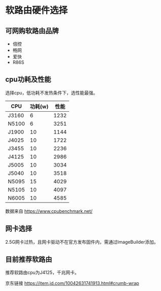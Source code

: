 # 软路由硬件选择

## 可网购软路由品牌

- 倍控
- 畅网
- 爱快
- R86S

## cpu功耗及性能

选择cpu，低功耗不发热条件下，选性能最强。

|CPU|功耗(w)|性能|
|----|----|----|
|J3160|6|1232|
|N5100|6|3251|
|J1900|10|1144|
|J4025|10|1722|
|J3455|10|2236|
|J4125|10|2986|
|J5005|10|3034|
|J5040|10|3518|
|N5095|15|4029|
|N5105|10|4097|
|N6005|10|4585|

数据来自 https://www.cpubenchmark.net/

## 网卡选择

2.5G网卡过热，且网卡驱动不在官方发布固件内，需通过ImageBuilder添加。

## 目前推荐软路由

推荐软路由cpu为J4125，千兆网卡。

京东链接
https://item.jd.com/10042631741913.html#crumb-wrap